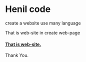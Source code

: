 
<h1> Henil code </h1>
create a website use many language

That is web-site in create web-page

<h4> <a href="https://henilcodes.github.io/PH/">That is web-site.</a> </h4>
Thank You.

